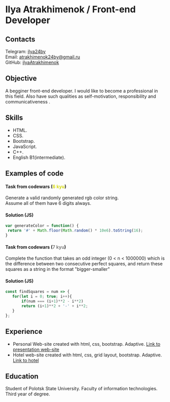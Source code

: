 # Ilya Atrakhimenok / Front-end Developer
## Contacts
Telegram: [ilya24by](https://web.telegram.org/#/im?p=@ilya24by)  
Email: atrakhimenok24by@gmail.ru  
GitHub: [ilyaAtrakhimenok](https://github.com/ilyaAtrakhimenok)  
## Objective
A begginer front-end developer. I would like to become a professional in this field.
Also have such qualities as self-motivation, responsibility and communicativeness .
## Skills
* HTML.
* CSS.
* Bootstrap.
* JavaScript.
* C++.
* English  B1(intermediate).

## Examples of code 
#### Task from codewars (<font color="#D3D813">6 kyu</font>)
Generate a valid randomly generated rgb color string.</br> Assume all of them have 6 digits always.
#### Solution (JS)
```javascript
var generateColor = function() {
 return '#' + Math.floor(Math.random() * 10e6).toString(16);
}
```
#### Task from codewars (<font color="#7D7D7D">7 kyu</font>)
Complete the function that takes an odd integer (0 < n < 1000000) which is the difference between two consecutive perfect squares, and return these squares as a string in the format "bigger-smaller"
#### Solution (JS)
```javascript
const findSquares = num => {
   for(let i = 0; true; i++){
       if(num === (i+1)**2 - i**2)
       return (i+1)**2 + '-' + i**2;
   }
};
```
## Experience
* Personal Web-site created with html, css, bootstrap. Adaptive. 
[Link to presentation web-site](https://atrakhimenok.netlify.app)
* Hotel web-site created with html, css, grid layout, bootstrap. Adaptive.
[Link to hotel](https://hotelgiant.netlify.app)
## Education
Student of Polotsk State University. Faculty of information technologies. Third year of degree. 










